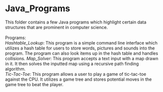 Java_Programs
=============

This folder contains a few Java programs which highlight certain data structures that are prominent in computer science.<br>
<br>
Programs:<br>
<i>Hashtable_Lookup</i>: This program is a simple command line interface which utilizes a hash table for users to store words, pictures and sounds into the program. The program can also look items up in the hash table and handles collisions.
<i>Map_Solver</i>: This program accepts a text input with a map drawn in it. It then solves the inputted map using a recursive path finding algorithm.<br>
<i>Tic-Tac-Toe</i>: This program allows a user to play a game of tic-tac-toe against the CPU. It utilizes a game tree and stores potential moves in the game tree to beat the player.<br>
